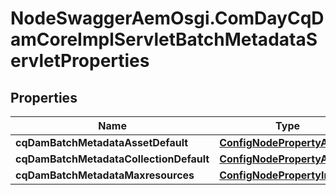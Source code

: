 # NodeSwaggerAemOsgi.ComDayCqDamCoreImplServletBatchMetadataServletProperties

## Properties

Name | Type | Description | Notes
------------ | ------------- | ------------- | -------------
**cqDamBatchMetadataAssetDefault** | [**ConfigNodePropertyArray**](ConfigNodePropertyArray.md) |  | [optional] 
**cqDamBatchMetadataCollectionDefault** | [**ConfigNodePropertyArray**](ConfigNodePropertyArray.md) |  | [optional] 
**cqDamBatchMetadataMaxresources** | [**ConfigNodePropertyInteger**](ConfigNodePropertyInteger.md) |  | [optional] 


